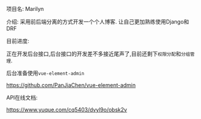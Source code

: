 项目名: Marilyn

介绍: 采用前后端分离的方式开发一个个人博客. 让自己更加熟练使用Django和DRF

目前进度:

正在开发后台接口,后台接口的开发差不多接近尾声了,目前还剩下`权限分配`和`分组管理`.

后台准备使用`vue-element-admin`

https://github.com/PanJiaChen/vue-element-admin


API在线文档:

https://www.yuque.com/cq5403/dvyl9o/obsk2v